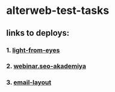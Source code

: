 # alterweb-test-tasks

## links to deploys:

### 1. [light-from-eyes](https://maks-t.github.io/alterweb-test-tasks/light-from-eyes/src/)
### 2. [webinar.seo-akademiya](https://maks-t.github.io/alterweb-test-tasks/webinar.seo-akademiya/src/)
### 3. [email-layout](https://maks-t.github.io/alterweb-test-tasks/email-layout/src/)
